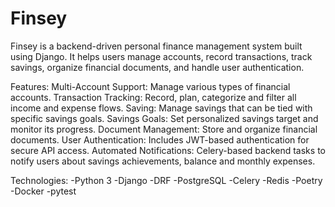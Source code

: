 # Finsey
Finsey is a backend-driven personal finance management system built using Django. It helps users manage accounts, record transactions, track savings, organize financial documents, and handle user authentication.

Features:
Multi-Account Support: Manage various types of financial accounts.
Transaction Tracking: Record, plan, categorize and filter all income and expense flows.
Saving: Manage savings that can be tied with specific savings goals.
Savings Goals: Set personalized savings target and monitor its progress.
Document Management: Store and organize financial documents.
User Authentication: Includes JWT-based authentication for secure API access.
Automated Notifications: Celery-based backend tasks to notify users about savings achievements, balance and monthly expenses.

Technologies:
-Python 3
-Django
-DRF
-PostgreSQL
-Celery
-Redis
-Poetry
-Docker
-pytest

